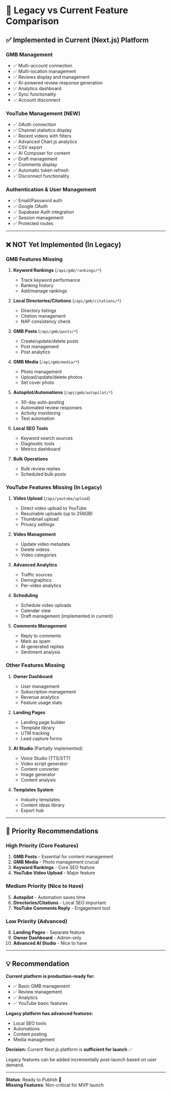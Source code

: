 # 🔄 Legacy vs Current Feature Comparison

## ✅ Implemented in Current (Next.js) Platform

### GMB Management
- ✅ Multi-account connection
- ✅ Multi-location management
- ✅ Reviews display and management
- ✅ AI-powered review response generation
- ✅ Analytics dashboard
- ✅ Sync functionality
- ✅ Account disconnect

### YouTube Management (NEW)
- ✅ OAuth connection
- ✅ Channel statistics display
- ✅ Recent videos with filters
- ✅ Advanced Chart.js analytics
- ✅ CSV export
- ✅ AI Composer for content
- ✅ Draft management
- ✅ Comments display
- ✅ Automatic token refresh
- ✅ Disconnect functionality

### Authentication & User Management
- ✅ Email/Password auth
- ✅ Google OAuth
- ✅ Supabase Auth integration
- ✅ Session management
- ✅ Protected routes

---

## ❌ NOT Yet Implemented (In Legacy)

### GMB Features Missing
1. **Keyword Rankings** (`/api/gmb/rankings/*`)
   - Track keyword performance
   - Ranking history
   - Add/manage rankings

2. **Local Directories/Citations** (`/api/gmb/citations/*`)
   - Directory listings
   - Citation management
   - NAP consistency check

3. **GMB Posts** (`/api/gmb/posts/*`)
   - Create/update/delete posts
   - Post management
   - Post analytics

4. **GMB Media** (`/api/gmb/media/*`)
   - Photo management
   - Upload/update/delete photos
   - Set cover photo

5. **Autopilot/Automations** (`/api/gmb/autopilot/*`)
   - 30-day auto-posting
   - Automated review responses
   - Activity monitoring
   - Test automation

6. **Local SEO Tools**
   - Keyword search sources
   - Diagnostic tools
   - Metrics dashboard

7. **Bulk Operations**
   - Bulk review replies
   - Scheduled bulk posts

### YouTube Features Missing (In Legacy)
1. **Video Upload** (`/api/youtube/upload`)
   - Direct video upload to YouTube
   - Resumable uploads (up to 256GB)
   - Thumbnail upload
   - Privacy settings

2. **Video Management**
   - Update video metadata
   - Delete videos
   - Video categories

3. **Advanced Analytics**
   - Traffic sources
   - Demographics
   - Per-video analytics

4. **Scheduling**
   - Schedule video uploads
   - Calendar view
   - Draft management (implemented in current)

5. **Comments Management**
   - Reply to comments
   - Mark as spam
   - AI-generated replies
   - Sentiment analysis

### Other Features Missing
1. **Owner Dashboard**
   - User management
   - Subscription management
   - Revenue analytics
   - Feature usage stats

2. **Landing Pages**
   - Landing page builder
   - Template library
   - UTM tracking
   - Lead capture forms

3. **AI Studio** (Partially implemented)
   - Voice Studio (TTS/STT)
   - Video script generator
   - Content converter
   - Image generator
   - Content analysis

4. **Templates System**
   - Industry templates
   - Content ideas library
   - Export hub

---

## 🎯 Priority Recommendations

### High Priority (Core Features)
1. **GMB Posts** - Essential for content management
2. **GMB Media** - Photo management crucial
3. **Keyword Rankings** - Core SEO feature
4. **YouTube Video Upload** - Major feature

### Medium Priority (Nice to Have)
5. **Autopilot** - Automation saves time
6. **Directories/Citations** - Local SEO important
7. **YouTube Comments Reply** - Engagement tool

### Low Priority (Advanced)
8. **Landing Pages** - Separate feature
9. **Owner Dashboard** - Admin-only
10. **Advanced AI Studio** - Nice to have

---

## 💡 Recommendation

**Current platform is production-ready for:**
- ✅ Basic GMB management
- ✅ Review management
- ✅ Analytics
- ✅ YouTube basic features

**Legacy platform has advanced features:**
- Local SEO tools
- Automations
- Content posting
- Media management

**Decision:**
Current Next.js platform is **sufficient for launch** ✅

Legacy features can be added incrementally post-launch based on user demand.

---

**Status**: Ready to Publish 🚀  
**Missing Features**: Non-critical for MVP launch

